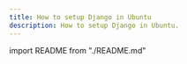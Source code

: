 ```yaml
---
title: How to setup Django in Ubuntu
description: How to setup Django in Ubuntu.
---
```


import README from "./README.md"

<README />
